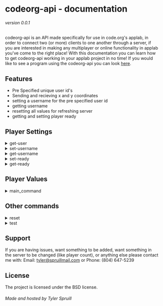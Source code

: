 codeorg-api - documentation
===========================
###### version 0.0.1

codeorg-api is an API made specifically for use in code.org's applab, in order to connect two (or more) clients to one another through a server, 
if you are interested in making any multiplayer or online functionality in applab you've come to the right place! With this documentation you can learn how to get codeorg-api working in your applab project in no time! If you would like to see a program using the codeorg-api you can look [here](https://studio.code.org/projects/applab/yBNFOu6mZku55fLM-Knyw7RjCfnahbN7UVAXi2vt398).

Features
--------

- Pre Specified unique user id's
- Sending and recieving x and y coordinates
- setting a username for the pre specified user id
- getting username
- resetting all values for refreshing server
- getting and setting player ready

Player Settings
---------------
<details><summary>get-user</summary>
  
# get-user
  
### takes 0 params, returns 1 JSON
  
<p>
  
The first thing you need to do is get your user_id, you can do this using get-user which will return either P1, P2, or higher depending on the server size, which
is pre-set in the server's code, in order to get the server-size changed temporarily for your project contact support. If there are no users available get-user
will then return FULL.

URL:
```https://codeorg-api.com/server/get-user```

Example:
```
  startWebRequest("https://codeorg-api.com/server/get-user", function(content) {
    user = content;
    console.log("completed " + content);
  });
```
</p>
</details>

<details><summary>set-username</summary>
  
# set-username
  
### takes 2 params, returns 1 JSON
  
<p>
  
set-username is the command used to set the username of a specific user id. It uses the user given from get-user, and it also takes another input which is what
the username would be set to, in most cases it would just be whatever the user input in the username/displayname text input but of course usecase can vary
and some people may set-username in their code with no input from the user, depending on what they need. As long as there are no errors calling set-username
will output "set username"

URL:
```https://codeorg-api.com/server/set-username{PLAYER}[USERNAME]```
in the url player would be the user assigned from get-user, for example P1. USERNAME would be the username that is being set, for example what a user would
input in the display-name box.

Example:
```
  startWebRequest("https://codeorg-api.com/server/set-username{"+user+"}["+getText("username_input")+"]", function(content) {
    console.log("completed " + content);
  });
```
in this example username_input would be the text input of wherever your client is setting their username.
</p>
</details>

<details><summary>get-username</summary>
  
# get-username
  
### takes 1 params, returns 1 JSON
  
<p>
  
get-username is the command used for getting the username of a user ID, currently the server is only set up for two players and when get-username is run
the user from get-user is given as input, and then get-username returns the opposite users username. For example if you were given P1 and you called get-username
you would get P2's username, and if you were given P2 and called get-username you would be given P1's username. If your program requires multiple users
then contact support and we may be able to temporarily change the server properties to fit your needs.

URL:
```https://codeorg-api.com/server/set-username{"+user+"}"```
in the URL user would be the user assigned from get-user
  
Example:
```
  startWebRequest("https://codeorg-api.com/server/set-username{"+user+"}", function(content) {
    other_username = content
  });
```
in this example other_username is the variable that you set the output of set-username to that way you can do whatever you need with the other player's username
</p>
</details>

<details><summary>set-ready</summary>
  
# set-ready
  
### takes 1 params, returns 1 JSON
  
<p>
  
The command that sets the property ready to true for specified user id, it takes one input which is the user from get-user, if there are no errors when it is called
  it returns "set to ready"

URL:
```https://codeorg-api.com/server/set-ready{"+user+"}"```
in the URL user would be the user assigned from get-user
  
Example:
```
  startWebRequest("https://codeorg-api.com/server/set-ready{"+user+"}", function(content) {
    console.log("completed " + content);
  });
```
</p>
</details>

<details><summary>get-ready</summary>
  
# get-ready
  
### takes 1 params, returns 1 JSON
  
<p>
  
get-ready is the command used to check if a certain user is ready, it takes one input which is the client user's input given from get-user, it then gets the opposit
users ready status and returns that, for example if you are given P1 it would get P2's ready status and return either True or False

URL:
```https://codeorg-api.com/server/get-ready{"+user+"}"```
in the example user would be the user assigned from get-user

Example:
```
  startWebRequest("https://codeorg-api.com/server/get-ready{"+user+"}", function(content) {
    other_ready = content
    console.log("completed " + content);
  });
```
in this example other_ready would be the variable defining if the opposite user is ready or not, then you can use it how you need
</p>
</details>

Player Values
-------------
<details><summary>main_command</summary>

# main_command
  
### takes 2 params, returns 1 JSON

<p>
Unlike all the other commands in player settings player values doesn't have a set command, if there is no matching command then the server automatically assumes
that you are trying to get/change player values, also unlike the other commands, in order to make server communication as fast as possible it is a get and post
command all in one. You have two inputs consisting of your user, and a list containing the players x and y coordinates, then the output is the opposite players
x and y, this makes it so rather than making a get and set request (like get-user and set-user or get-ready and set-ready) it can do it in one command, this
is especially important as this command will (most likely) be used to update x and y of the opposite player (depending on use case of course) so by combining
this into one command will decrease the time it takes to make one game loop, and in turn increase the frame rate.

URL:
```https://codeorg-api.com/server/{"+user+"}(x,y)"```
in the example user would be the user assigned from get-user

Example:
```
  var player_pos;
  timedLoop(20, function(){
    if(user == "P1"){
      player_pos = "("+getXPosition("P1_img")+","+getYPosition("P1_img")+")";
    }
    else if(user == "P2"){
      player_pos = "("+getXPosition("P2_img")+","+getYPosition("P2_img")+")";
    }
    startWebRequest("https://codeorg-api.com/server/{"+user+"}["+player_pos, function(content) {
      if(user != "P1"){
        setProperty("P2_img","x",parseInt(content.substring("[",",")));
        setProperty("P2_img","y",parseInt(content.substring(",","]")));
      }
      else if(user == "P2"){
        setProperty("P1_img","x",parseInt(content.substring("[",",")));
        setProperty("P1_img","y",parseInt(content.substring(",","]")));
      }
    });
    
  });
```
in example this P1_img and P2_img are the elements representing each player, they don't have to be images, that's just what I decided to use.
</p>
</details>
 
Other commands
--------------
<details><summary>reset</summary>
  
# reset
  
### takes 0 params, returns 1 JSON
  
<p>
  
Command use to reset all data to defaults

URL:
```https://codeorg-api.com/server/reset```

Example:
```
  startWebRequest("https://codeorg-api.com/server/reset", function(content) {
    console.log("completed " + content);
  });
```
</p>
</details>

<details><summary>test</summary>
  
# test
  
### takes 0 params, returns 1 JSON
  
<p>
  
Just a command to check that the server is running, and that getting data is working, and all that, returns "Hello world!" on run

URL:
```https://codeorg-api.com/test```

Example:
```
  startWebRequest("https://codeorg-api.com/test", function(content) {
    console.log("completed " + content);
  });
```
</p>
</details> 

Support
-------

If you are having issues, want something to be added, want something in the server to be changed (like player count), or anything else please contact me with:
Email: tyler@spruillmail.com
or
Phone: (804) 647-5239

License
-------

The project is licensed under the BSD license.





###### Made and hosted by Tyler Spruill
